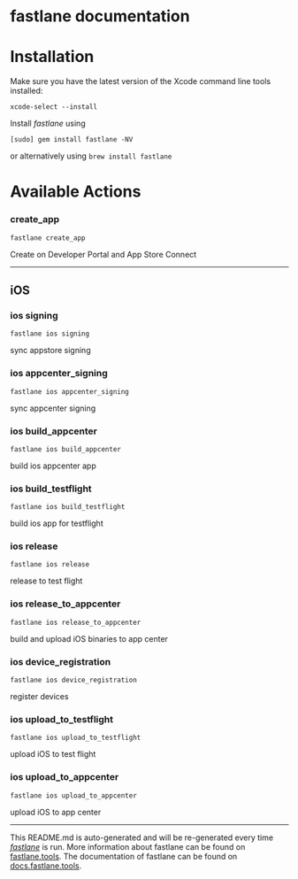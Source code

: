 fastlane documentation
================
# Installation

Make sure you have the latest version of the Xcode command line tools installed:

```
xcode-select --install
```

Install _fastlane_ using
```
[sudo] gem install fastlane -NV
```
or alternatively using `brew install fastlane`

# Available Actions
### create_app
```
fastlane create_app
```
Create on Developer Portal and App Store Connect

----

## iOS
### ios signing
```
fastlane ios signing
```
sync appstore signing
### ios appcenter_signing
```
fastlane ios appcenter_signing
```
sync appcenter signing
### ios build_appcenter
```
fastlane ios build_appcenter
```
build ios appcenter app
### ios build_testflight
```
fastlane ios build_testflight
```
build ios app for testflight
### ios release
```
fastlane ios release
```
release to test flight
### ios release_to_appcenter
```
fastlane ios release_to_appcenter
```
build and upload iOS binaries to app center
### ios device_registration
```
fastlane ios device_registration
```
register devices
### ios upload_to_testflight
```
fastlane ios upload_to_testflight
```
upload iOS to test flight
### ios upload_to_appcenter
```
fastlane ios upload_to_appcenter
```
upload iOS to app center

----

This README.md is auto-generated and will be re-generated every time [_fastlane_](https://fastlane.tools) is run.
More information about fastlane can be found on [fastlane.tools](https://fastlane.tools).
The documentation of fastlane can be found on [docs.fastlane.tools](https://docs.fastlane.tools).
